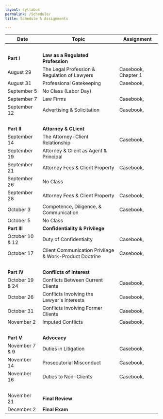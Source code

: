 ```yaml
---
layout: syllabus
permalink: /Schedule/
title: Schedule & Assignments

---
```


 **Date** | **Topic**  | **Assignment**
--|---|--
 &nbsp; | &nbsp; | &nbsp;
 **Part I** | **Law as a Regulated Profession** | &nbsp;
 August 29 | The Legal Profession & Regulation of Lawyers | Casebook, Chapter 1
 August 31 | Professional Gatekeeping | Casebook,
 September 5 | No Class (Labor Day) | &nbsp;
 September 7 | Law Firms | Casebook,
 September 12 | Advertising & Solicitation | Casebook,
  &nbsp; |  &nbsp; |  &nbsp;
 **Part II** | **Attorney & CLient** | &nbsp;
 September 14 | The Attorney-Client Relationship | Casebook,
 September 19 | Attorney & Client as Agent & Principal |  &nbsp;
 September 21 | Attorney Fees & Client Property | Casebook,
 September 26 | No Class | &nbsp;
 September 28 | Attorney Fees & Client Property | Casebook,
 October 3 | Competence, Diligence, & Communication| Casebook,
 October 5 | No Class | &nbsp;
 **Part III** | **Confidentiality & Privilege** | &nbsp;
 October 10 & 12 | Duty of Confidentialty | Casebook,
 October 17 | Client Communication Privilege & Work-Product Doctrine | Casebook,
 &nbsp; |  &nbsp; |  &nbsp;
 **Part IV** | **Conflicts of Interest** | &nbsp;
 October 19 & 24 | Conflicts Between Current Clients | Casebook,
 October 26 | Conflicts Involving the Lawyer's Interests | Casebook,
 October 31 | Conflicts Involving Former Clients | Casebook,
 November 2 | Imputed Conflicts | Casebook,
 &nbsp; |  &nbsp; |  &nbsp;
 **Part V** | **Advocacy** | &nbsp;
 November 7 & 9 | Duties in Litigation | Casebook, 
 November 14 | Prosecutorial Misconduct | Casebook,
 November 16| Duties to Non-Clients | Casebook,
 &nbsp; |  &nbsp; |  &nbsp;
 November 21  | **Final Review** |  &nbsp;
 December 2 | **Final Exam** | &nbsp;
 